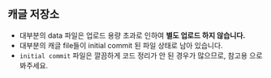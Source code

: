 ## 캐글 저장소

- 대부분의 data 파일은 업로드 용량 초과로 인하여 **별도 업로드 하지 않습니다.**
- 대부분의 캐글 file들이 initial commit 된 파일 상태로 남아 있습니다.
- `initial commit` 파일은 깔끔하게 코드 정리가 안 된 경우가 많으므로, 참고용 으로 봐주세요.


